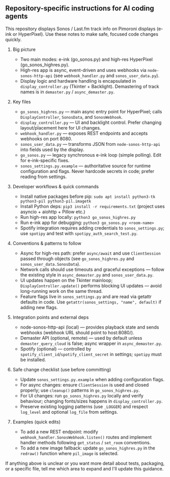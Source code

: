 ## Repository-specific instructions for AI coding agents

This repository displays Sonos / Last.fm track info on Pimoroni displays (e-ink or HyperPixel).
Use these notes to make safe, focused code changes quickly.

1. Big picture
   - Two main modes: e-ink (go_sonos.py) and high-res HyperPixel (go_sonos_highres.py).
   - High-res app is async, event-driven and uses webhooks via `node-sonos-http-api` (see `webhook_handler.py` and `sonos_user_data.py`).
   - Display logic and hardware handling is encapsulated in `display_controller.py` (Tkinter + Backlight). Demastering of track names is in `demaster.py` / `async_demaster.py`.

2. Key files
   - `go_sonos_highres.py` — main async entry point for HyperPixel; calls `DisplayController`, `SonosData`, and `SonosWebhook`.
   - `display_controller.py` — UI and backlight control. Prefer changing layout/placement here for UI changes.
   - `webhook_handler.py` — exposes REST endpoints and accepts webhooks on port 8080.
   - `sonos_user_data.py` — transforms JSON from `node-sonos-http-api` into fields used by the display.
   - `go_sonos.py` — legacy synchronous e-ink loop (simple polling). Edit for e-ink-specific fixes.
   - `sonos_settings.py.example` — authoritative source for runtime configuration and flags. Never hardcode secrets in code; prefer reading from settings.

3. Developer workflows & quick commands
   - Install native packages before pip: `sudo apt install python3-tk python3-pil python3-pil.imagetk`
   - Install Python deps: `pip3 install -r requirements.txt` (project uses asyncio + aiohttp + Pillow etc.)
   - Run high-res app locally: `python3 go_sonos_highres.py`
   - Run e-ink app for debugging: `python3 go_sonos.py <room-name>`
   - Spotify integration requires adding credentials to `sonos_settings.py`; use `spotipy` and test with `spotipy_auth_search_test.py`.

4. Conventions & patterns to follow
   - Async for high-res path: prefer `async/await` and use `ClientSession` passed through objects (see `go_sonos_highres.py` and `sonos_user_data.SonosData`).
   - Network calls should use timeouts and graceful exceptions — follow the existing style in `async_demaster.py` and `sonos_user_data.py`.
   - UI updates happen on the Tkinter mainloop; `DisplayController.update()` performs blocking UI updates — avoid long-running work on the same thread.
   - Feature flags live in `sonos_settings.py` and are read via getattr defaults in code. Use `getattr(sonos_settings, "name", default)` if adding new flags.

5. Integration points and external deps
   - node-sonos-http-api (local) — provides playback state and sends webhooks (webhook URL should point to host:8080/).
   - Demaster API (optional, remote) — used by default unless `demaster_query_cloud` is false; async wrapper in `async_demaster.py`.
   - Spotify (optional) — controlled by `spotify_client_id`/`spotify_client_secret` in settings; `spotipy` must be installed.

6. Safe change checklist (use before committing)
   - Update `sonos_settings.py.example` when adding configuration flags.
   - For async changes: ensure `ClientSession` is used and closed properly; use `cleanup()` patterns in `go_sonos_highres.py`.
   - For UI changes: run `go_sonos_highres.py` locally and verify behaviour; changing fonts/sizes happens in `display_controller.py`.
   - Preserve existing logging patterns (use `_LOGGER`) and respect `log_level` and optional `log_file` from settings.

7. Examples (quick edits)
   - To add a new REST endpoint: modify `webhook_handler.SonosWebhook.listen()` routes and implement handler methods following `get_status` / `set_room` conventions.
   - To add a new image fallback: update `go_sonos_highres.py` in the `redraw()` function where `pil_image` is selected.

If anything above is unclear or you want more detail about tests, packaging, or a specific file, tell me which area to expand and I'll update this guidance.
